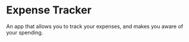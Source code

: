 # Expense Tracker
An app that allows you to track your expenses, and makes you aware of your spending. 
